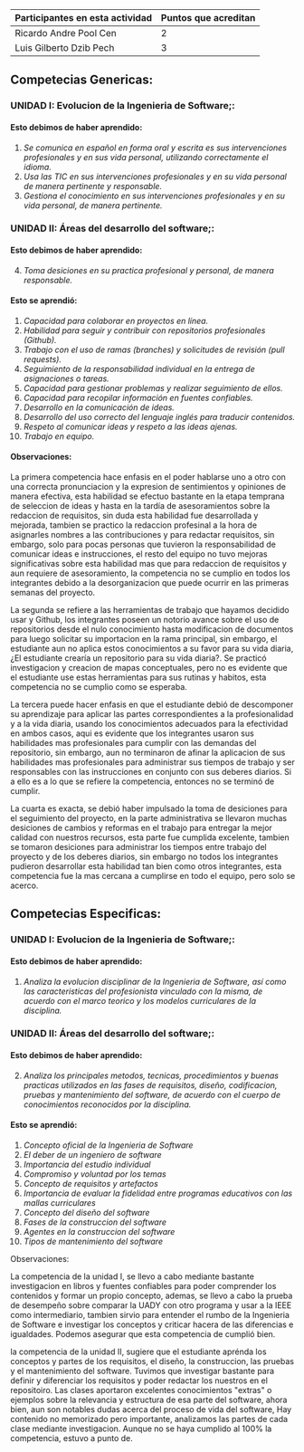 Participantes en esta actividad | Puntos que acreditan
------------------------------- | --------------------
Ricardo Andre Pool Cen | 2
Luis Gilberto Dzib Pech | 3

## Competecias Genericas:
### UNIDAD I: Evolucion de la Ingenieria de Software;:

#### Esto debimos de haber aprendido:
1. *Se comunica en español en forma oral y escrita es sus intervenciones profesionales y en sus vida personal, utilizando correctamente el idioma.*
2. *Usa las TIC en sus intervenciones profesionales y en su vida personal de manera pertinente y responsable.*
3. *Gestiona el conocimiento en sus intervenciones profesionales y en su vida personal, de manera pertinente.*

### UNIDAD II: Áreas del desarrollo del software;:

#### Esto debimos de haber aprendido:
4. *Toma desiciones en su practica profesional y personal, de manera responsable.*

#### Esto se aprendió: 

1. *Capacidad para colaborar en proyectos en línea.*
2. *Habilidad para seguir y contribuir con repositorios profesionales (Github).*
3. *Trabajo con el uso de ramas (branches) y solicitudes de revisión (pull requests).*
4. *Seguimiento de la responsabilidad individual en la entrega de asignaciones o tareas.*
5. *Capacidad para gestionar problemas y realizar seguimiento de ellos.*
6. *Capacidad para recopilar información en fuentes confiables.*
7. *Desarrollo en la comunicación de ideas.*
8. *Desarrollo del uso correcto del lenguaje inglés para traducir contenidos.*
9. *Respeto al comunicar ideas y respeto a las ideas ajenas.*
10. *Trabajo en equipo.*

#### Observaciones:

La primera competencia hace enfasis en el poder hablarse uno a otro con una correcta pronunciacion y la expresion de sentimientos y opiniones de manera efectiva, esta habilidad se efectuo bastante en la etapa temprana de seleccion de ideas y hasta en la tardía de asesoramientos sobre la redaccion de requisitos, sin duda esta habilidad fue desarrollada y mejorada, tambien se practico la redaccion profesinal a la hora de asignarles nombres a las contribuciones y para redactar requisitos, sin embargo, solo para pocas personas que tuvieron la responsabilidad de comunicar ideas e instrucciones, el resto del equipo no tuvo mejoras significativas sobre esta habilidad mas que para redaccion de requisitos y aun requiere de asesoramiento, la competencia no se cumplio en todos los integrantes debido a la desorganizacion que puede ocurrir en las primeras semanas del proyecto.

La segunda se refiere a las herramientas de trabajo que hayamos decidido usar y Github, los integrantes poseen un notorio avance sobre el uso de repositorios desde el nulo conocimiento hasta modificacion de documentos para luego solicitar su importacion en la rama principal, sin embargo, el estudiante aun no aplica estos conocimientos a su favor para su vida diaria, ¿El estudiante crearía un repositorio para su vida diaria?. Se practicó investigacion y creacion de mapas conceptuales, pero no es evidente que el estudiante use estas herramientas para sus rutinas y habitos, esta competencia no se cumplio como se esperaba.

La tercera puede hacer enfasis en que el estudiante debió de descomponer su aprendizaje para aplicar las partes correspondientes a la profesionalidad y a la vida diaria, usando los conocimientos adecuados para la efectividad en ambos casos, aqui es evidente que los integrantes usaron sus habilidades mas profesionales para cumplir con las demandas del repositorio, sin embargo, aun no terminaron de afinar la aplicacion de sus habilidades mas profesionales para administrar sus tiempos de trabajo y ser responsables con las instrucciones en conjunto con sus deberes diarios. Si a ello es a lo que se refiere la competencia, entonces no se terminó de cumplir.

La cuarta es exacta, se debió haber impulsado la toma de desiciones para el seguimiento del proyecto, en la parte administrativa se llevaron muchas desiciones de cambios y reformas en el trabajo para entregar la mejor calidad con nuestros recursos, esta parte fue cumplida excelente, tambien se tomaron desiciones para administrar los tiempos entre trabajo del proyecto y de los deberes diarios, sin embargo no todos los integrantes pudieron desarrollar esta habilidad tan bien como otros integrantes, esta competencia fue la mas cercana a cumplirse en todo el equipo, pero solo se acerco.

## Competecias Especificas:
### UNIDAD I: Evolucion de la Ingenieria de Software;:

#### Esto debimos de haber aprendido:
1.  *Analiza la evolucion disciplinar de la Ingenieria de Software, así como las caracteristicas del profesionista vinculado con la misma, de acuerdo con el marco teorico y los modelos curriculares de la disciplina.*

### UNIDAD II: Áreas del desarrollo del software;:

#### Esto debimos de haber aprendido:
2.  *Analiza los principales metodos, tecnicas, procedimientos y buenas practicas utilizados en las fases de requisitos, diseño, codificacion, pruebas y mantenimiento del software, de acuerdo con el cuerpo de conocimientos reconocidos por la disciplina.*

#### Esto se aprendió: 

1. *Concepto oficial de la Ingenieria de Software*
2. *El deber de un ingeniero de software*
3. *Importancia del estudio individual*
4. *Compromiso y voluntad por los temas*
5. *Concepto de requisitos y artefactos*
6. *Importancia de evaluar la fidelidad entre programas educativos con las mallas curriculares*
7. *Concepto del diseño del software*
8. *Fases de la construccion del software*
9. *Agentes en la construccion del software*
10. *Tipos de mantenimiento del software*

Observaciones:

La competencia de la unidad I, se llevo a cabo mediante bastante investigacion en libros y fuentes confiables para poder comprender los contenidos y formar un propio concepto, ademas, se llevo a cabo la prueba de desempeño sobre comparar la UADY con otro programa y usar a la IEEE como intermediario, tambien sirvio para entender el rumbo de la Ingenieria de Software e investigar los conceptos y criticar hacera de las diferencias e igualdades. Podemos asegurar que esta competencia de cumplió bien.

la competencia de la unidad II, sugiere que el estudiante aprénda los conceptos y partes de los requisitos, el diseño, la construccion, las pruebas y el mantenimiento del software. Tuvimos que investigar bastante para definir y diferenciar los requisitos y poder redactar los nuestros en el repositoiro. Las clases aportaron excelentes conocimientos "extras" o ejemplos sobre la relevancia y estructura de esa parte del software, ahora bien, aun son notables dudas acerca del proceso de vida del software, Hay contenido no memorizado pero importante, analizamos las partes de cada clase mediante investigacion. Aunque no se haya cumplido al 100% la competencia, estuvo a punto de.
